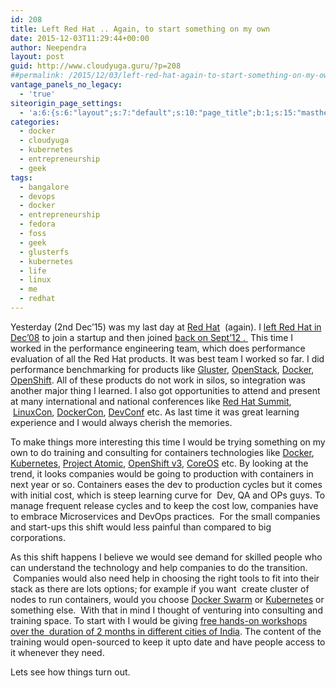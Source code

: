 ```yaml
---
id: 208
title: Left Red Hat .. Again, to start something on my own
date: 2015-12-03T11:29:44+00:00
author: Neependra
layout: post
guid: http://www.cloudyuga.guru/?p=208
##permalink: /2015/12/03/left-red-hat-again-to-start-something-on-my-own/
vantage_panels_no_legacy:
  - 'true'
siteorigin_page_settings:
  - 'a:6:{s:6:"layout";s:7:"default";s:10:"page_title";b:1;s:15:"masthead_margin";b:1;s:13:"footer_margin";b:1;s:13:"hide_masthead";b:0;s:19:"hide_footer_widgets";b:0;}'
categories:
  - docker
  - cloudyuga
  - kubernetes
  - entrepreneurship
  - geek
tags:
  - bangalore
  - devops
  - docker
  - entrepreneurship
  - fedora
  - foss
  - geek
  - glusterfs
  - kubernetes
  - life
  - linux
  - me
  - redhat
---
```

Yesterday (2nd Dec&#8217;15) was my last day at [Red Hat](http://www.redhat.com)  (again). I [left Red Hat in Dec&#8217;08](http://neependra.net/?p=55) to join a startup and then joined [back on Sept&#8217;12 . ](http://neependra.net/?p=792) This time I worked in the performance engineering team, which does performance evaluation of all the Red Hat products. It was best team I worked so far. I did performance benchmarking for products like [Gluster](https://www.redhat.com/en/technologies/storage/gluster), [OpenStack](https://www.openstack.org/), [Docker](https://github.com/docker/docker), [OpenShift](http://openshift.redhat.com/). All of these products do not work in silos, so integration was another major thing I learned. I also got opportunities to attend and present at many international and national conferences like [Red Hat Summit](http://www.redhat.com/summit/),  [LinuxCon](http://events.linuxfoundation.org/), [DockerCon](http://2015.dockercon.com/), [DevConf](http://devconf.cz/) etc. As last time it was great learning experience and I would always cherish the memories.

To make things more interesting this time I would be trying something on my own to do training and consulting for containers technologies like [Docker](http://www.docker.com/), [Kubernetes](http://kubernetes.io/), [Project Atomic](http://www.projectatomic.io/), [OpenShift v3](https://www.openshift.com/), [CoreOS](https://coreos.com/) etc. By looking at the trend, it looks companies would be going to production with containers in next year or so. Containers eases the dev to production cycles but it comes with initial cost, which is steep learning curve for  Dev, QA and OPs guys. To manage frequent release cycles and to keep the cost low, companies have to embrace Microservices and DevOps practices.  For the small companies and start-ups this shift would less painful than compared to big corporations.

As this shift happens I believe we would see demand for skilled people who can understand the technology and help companies to do the transition.  Companies would also need help in choosing the right tools to fit into their stack as there are lots options; for example if you want  create cluster of nodes to run containers, would you choose [Docker Swarm](https://docs.docker.com/swarm/) or [Kubernetes](http://kubernetes.io/) or something else.  With that in mind I thought of venturing into consulting and training space. To start with I would be giving <a href="https://docs.google.com/forms/d/1GEXsSijraQ_bROZRDvD0QEGw1Op0t1nZYqnxkVz6by0" target="_blank">free hands-on workshops over the  duration of 2 months in different cities of India</a>. The content of the training would open-sourced to keep it upto date and have people access to it whenever they need.

Lets see how things turn out.
